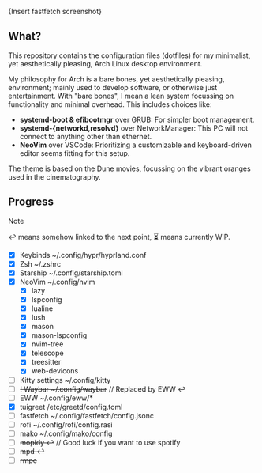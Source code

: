 {Insert fastfetch screenshot}
## What?
This repository contains the configuration files (dotfiles) for my minimalist, yet aesthetically pleasing, Arch Linux desktop environment.

My philosophy for Arch is a bare bones, yet aesthetically pleasing, environment; mainly used to develop software, or otherwise just entertainment.
With "bare bones", I mean a lean system focussing on functionality and minimal overhead. This includes choices like:
- **systemd-boot & efibootmgr** over GRUB: For simpler boot management.
- **systemd-{networkd,resolvd}** over NetworkManager: This PC will not connect to anything other than ethernet.
- **NeoVim** over VSCode: Prioritizing a customizable and keyboard-driven editor seems fitting for this setup.

The theme is based on the Dune movies, focussing on the vibrant oranges used in the cinematography.

## Progress
> [!NOTE]
> ↩️ means somehow linked to the next point, ⏳ means currently WIP.

- [x] Keybinds		        ~/.config/hypr/hyprland.conf
- [x] Zsh			        ~/.zshrc
- [x] Starship		        ~/.config/starship.toml
- [x] NeoVim		        ~/.config/nvim
	- [x] lazy
	- [x] lspconfig
	- [x] lualine
	- [x] lush
	- [x] mason
	- [x] mason-lspconfig
	- [x] nvim-tree
	- [x] telescope
	- [x] treesitter
	- [x] web-devicons
- [ ] Kitty settings	    ~/.config/kitty
- [ ] <s>! Waybar		    ~/.config/waybar</s> // Replaced by EWW ↩️ 
- [ ] EWW			        ~/.config/eww/* 
- [x] tuigreet		        /etc/greetd/config.toml
- [ ] fastfetch		        ~/.config/fastfetch/config.jsonc
- [ ] rofi			        ~/.config/rofi/config.rasi
- [ ] mako                  ~/.config/mako/config
- [ ] <s>mopidy ↩️</s> // Good luck if you want to use spotify
- [ ] <s>mpd ↩️</s>
- [ ] <s>rmpc </s>
